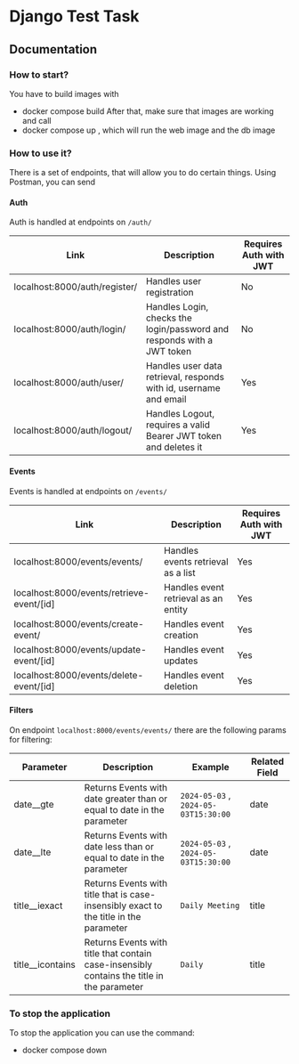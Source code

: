 # Django Test Task

## Documentation

### How to start? 

You have to build images with 
* docker compose build 
After that, make sure that images are working and call
* docker compose up
, which will run the web image and the db image

### How to use it?

There is a set of endpoints, that will allow you to do certain things.
Using Postman, you can send 


#### Auth

Auth is handled at endpoints on `/auth/`

Link                            | Description                                                               | Requires Auth with JWT
------                          | --------                                                                  | -----
localhost:8000/auth/register/   | Handles user registration                                                 | No
localhost:8000/auth/login/      | Handles Login, checks the login/password and responds with a JWT token    | No
localhost:8000/auth/user/       | Handles user data retrieval, responds with id, username and email         | Yes
localhost:8000/auth/logout/     | Handles Logout, requires a valid Bearer JWT token and deletes it          | Yes


#### Events

Events is handled at endpoints on `/events/`

Link                                        | Description                           | Requires Auth with JWT
------                                      | --------                              | ----
localhost:8000/events/events/               | Handles events retrieval as a list    |   Yes
localhost:8000/events/retrieve-event/[id]   | Handles event retrieval as an entity  |   Yes
localhost:8000/events/create-event/         | Handles event creation                |   Yes
localhost:8000/events/update-event/[id]     | Handles event updates                 |   Yes
localhost:8000/events/delete-event/[id]     | Handles event deletion                |   Yes

#### Filters

On endpoint `localhost:8000/events/events/` there are the following params for filtering:

Parameter        | Description                                                                                | Example                              | Related Field 
------           | --------                                                                                   | ----                                 | ---
date__gte        | Returns Events with date greater than or equal to date in the parameter                    | `2024-05-03` , `2024-05-03T15:30:00` |   date
date__lte        | Returns Events with date less than or equal to date in the parameter                       | `2024-05-03` , `2024-05-03T15:30:00` |   date
title__iexact    | Returns Events with title that is case-insensibly exact to the title in the parameter      | `Daily Meeting`                      |   title
title__icontains | Returns Events with title that contain case-insensibly contains the title in the parameter | `Daily`                              |   title


### To stop the application

To stop the application you can use the command: 
* docker compose down
